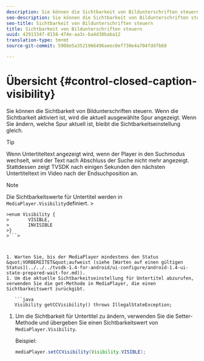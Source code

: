 ```yaml
---
description: Sie können die Sichtbarkeit von Bildunterschriften steuern. Wenn die Sichtbarkeit aktiviert ist, wird die aktuell ausgewählte Spur angezeigt. Wenn Sie ändern, welche Spur aktuell ist, bleibt die Sichtbarkeitseinstellung gleich.
seo-description: Sie können die Sichtbarkeit von Bildunterschriften steuern. Wenn die Sichtbarkeit aktiviert ist, wird die aktuell ausgewählte Spur angezeigt. Wenn Sie ändern, welche Spur aktuell ist, bleibt die Sichtbarkeitseinstellung gleich.
seo-title: Sichtbarkeit von Bildunterschriften steuern
title: Sichtbarkeit von Bildunterschriften steuern
uuid: 42913347-8158-474e-aa3c-ba4d38baba12
translation-type: tm+mt
source-git-commit: 5908e5a3521966496aeec0ef730e4a704fddfb68

---
```



# Übersicht {#control-closed-caption-visibility}

Sie können die Sichtbarkeit von Bildunterschriften steuern. Wenn die Sichtbarkeit aktiviert ist, wird die aktuell ausgewählte Spur angezeigt. Wenn Sie ändern, welche Spur aktuell ist, bleibt die Sichtbarkeitseinstellung gleich.

>[!TIP]
>
>Wenn Untertiteltext angezeigt wird, wenn der Player in den Suchmodus wechselt, wird der Text nach Abschluss der Suche nicht mehr angezeigt. Stattdessen zeigt TVSDK nach einigen Sekunden den nächsten Untertiteltext im Video nach der Endsuchposition an.

>[!NOTE]
>
>Die Sichtbarkeitswerte für Untertitel werden in `MediaPlayer.Visibility`definiert. >
>
```java>
>enum Visibility { 
>       VISIBLE,  
>       INVISIBLE 
>}
>```>



1. Warten Sie, bis der MediaPlayer mindestens den Status &quot;VORBEREITET&quot;aufweist (siehe [Warten auf einen gültigen Status](../../../tvsdk-1.4-for-android/ui-configure/android-1.4-ui-state-prepared-wait-for.md)).
1. Um die aktuelle Sichtbarkeitseinstellung für Untertitel abzurufen, verwenden Sie die get-Methode in MediaPlayer, die einen Sichtbarkeitswert zurückgibt.

   ```java
   Visibility getCCVisibility() throws IllegalStateException;
   ```

1. Um die Sichtbarkeit für Untertitel zu ändern, verwenden Sie die Setter-Methode und übergeben Sie einen Sichtbarkeitswert von `MediaPlayer.Visibility`.

   Beispiel:

   ```java
   mediaPlayer.setCCVisibility(Visibility.VISIBLE);
   ```


